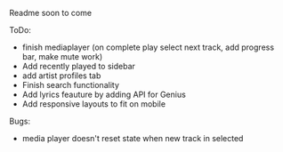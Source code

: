 Readme soon to come

ToDo:
- finish mediaplayer (on complete play select next track, add progress bar, make mute work)
- Add recently played to sidebar
- add artist profiles tab
- Finish search functionality
- Add lyrics feauture by adding API for Genius
- Add responsive layouts to fit on mobile

Bugs:
- media player doesn't reset state when new track in selected